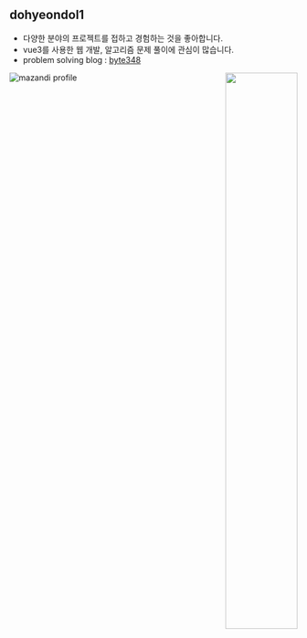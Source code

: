 ## dohyeondol1

- 다양한 분야의 프로젝트를 접하고 경험하는 것을 좋아합니다.
- vue3를 사용한 웹 개발, 알고리즘 문제 풀이에 관심이 많습니다.
- problem solving blog :  <a href="https://byte348.com">byte348</a>

<p align="right">
    <img align="right" width="50%" src="https://github-readme-stats.vercel.app/api?username=dohyeondol1">
</p>

![mazandi profile](http://mazandi.herokuapp.com/api?handle=dohyeondol&theme=warm)
